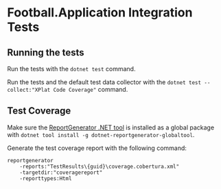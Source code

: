 # Football.Application Integration Tests

## Running the tests

Run the tests with the `dotnet test` command.

Run the tests and the default test data collector with the `dotnet test --collect:"XPlat Code Coverage"` command.

## Test Coverage

Make sure the [ReportGenerator .NET tool](https://www.nuget.org/packages/dotnet-reportgenerator-globaltool) is installed as a global package with `dotnet tool install -g dotnet-reportgenerator-globaltool`.

Generate the test coverage report with the following command:
````
reportgenerator
    -reports:"TestResults\{guid}\coverage.cobertura.xml"
    -targetdir:"coveragereport"
    -reporttypes:Html
````
